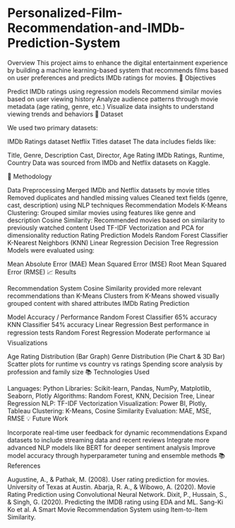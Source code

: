 # Personalized-Film-Recommendation-and-IMDb-Prediction-System
Overview  This project aims to enhance the digital entertainment experience by building a machine learning-based system that recommends films based on user preferences and predicts IMDb ratings for movies. 
📌 Objectives

Predict IMDb ratings using regression models
Recommend similar movies based on user viewing history
Analyze audience patterns through movie metadata (age rating, genre, etc.)
Visualize data insights to understand viewing trends and behaviors
📁 Dataset

We used two primary datasets:

IMDb Ratings dataset
Netflix Titles dataset
The data includes fields like:

Title, Genre, Description
Cast, Director, Age Rating
IMDb Ratings, Runtime, Country
Data was sourced from IMDb and Netflix datasets on Kaggle.

🧪 Methodology

Data Preprocessing
Merged IMDb and Netflix datasets by movie titles
Removed duplicates and handled missing values
Cleaned text fields (genre, cast, description) using NLP techniques
Recommendation Models
K-Means Clustering: Grouped similar movies using features like genre and description
Cosine Similarity: Recommended movies based on similarity to previously watched content
Used TF-IDF Vectorization and PCA for dimensionality reduction
Rating Prediction Models
Random Forest Classifier
K-Nearest Neighbors (KNN)
Linear Regression
Decision Tree Regression
Models were evaluated using:

Mean Absolute Error (MAE)
Mean Squared Error (MSE)
Root Mean Squared Error (RMSE)
📈 Results

Recommendation System
Cosine Similarity provided more relevant recommendations than K-Means
Clusters from K-Means showed visually grouped content with shared attributes
IMDb Rating Prediction

Model	Accuracy / Performance
Random Forest Classifier	65% accuracy
KNN Classifier	54% accuracy
Linear Regression	Best performance in regression tests
Random Forest Regression	Moderate performance
📊 Visualizations

Age Rating Distribution (Bar Graph)
Genre Distribution (Pie Chart & 3D Bar)
Scatter plots for runtime vs country vs ratings
Spending score analysis by profession and family size
📚 Technologies Used

Languages: Python
Libraries: Scikit-learn, Pandas, NumPy, Matplotlib, Seaborn, Plotly
Algorithms: Random Forest, KNN, Decision Tree, Linear Regression
NLP: TF-IDF Vectorization
Visualization: Power BI, Plotly, Tableau
Clustering: K-Means, Cosine Similarity
Evaluation: MAE, MSE, RMSE
💡 Future Work

Incorporate real-time user feedback for dynamic recommendations
Expand datasets to include streaming data and recent reviews
Integrate more advanced NLP models like BERT for deeper sentiment analysis
Improve model accuracy through hyperparameter tuning and ensemble methods
📚 References

Augustine, A., & Pathak, M. (2008). User rating prediction for movies. University of Texas at Austin.
Abarja, R. A., & Wibowo, A. (2020). Movie Rating Prediction using Convolutional Neural Network.
Dixit, P., Hussain, S., & Singh, G. (2020). Predicting the IMDB rating using EDA and ML.
Sang-Ki Ko et al. A Smart Movie Recommendation System using Item-to-Item Similarity.
